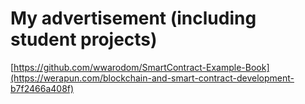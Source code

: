 # My advertisement (including student projects)
[https://github.com/wwarodom/SmartContract-Example-Book](https://werapun.com/blockchain-and-smart-contract-development-b7f2466a408f)
